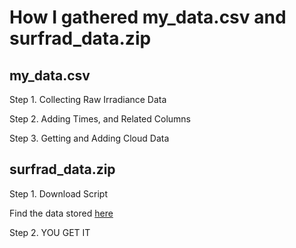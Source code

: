 # How I gathered my_data.csv and surfrad_data.zip

## my_data.csv 

Step 1. Collecting Raw Irradiance Data


Step 2. Adding Times, and Related Columns


Step 3. Getting and Adding Cloud Data



## surfrad_data.zip

Step 1. Download Script

Find the data stored [here](https://www.esrl.noaa.gov/gmd/grad/surfrad/)


Step 2. YOU GET IT
